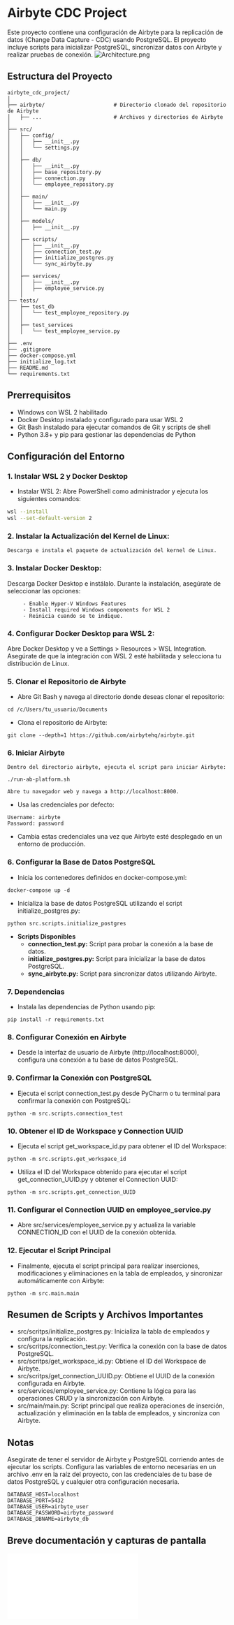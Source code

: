 # Airbyte CDC Project

Este proyecto contiene una configuración de Airbyte para la replicación de datos (Change Data Capture - CDC) usando PostgreSQL. El proyecto incluye scripts para inicializar PostgreSQL, sincronizar datos con Airbyte y realizar pruebas de conexión.
![Architecture.png](src/Assets/Architecture.png)
## Estructura del Proyecto

```plaintext
airbyte_cdc_project/
│
├── airbyte/                      # Directorio clonado del repositorio de Airbyte
│   ├── ...                       # Archivos y directorios de Airbyte
│
├── src/
│   ├── config/
│   │   ├── __init__.py
│   │   └── settings.py
│   │
│   ├── db/
│   │   ├── __init__.py
│   │   ├── base_repository.py
│   │   ├── connection.py
│   │   └── employee_repository.py
│   │
│   ├── main/
│   │   ├── __init__.py
│   │   └── main.py
│   │
│   ├── models/
│   │   ├── __init__.py
│   │
│   ├── scripts/
│   │   ├── __init__.py
│   │   ├── connection_test.py
│   │   ├── initialize_postgres.py
│   │   └── sync_airbyte.py
│   │
│   ├── services/
│   │   ├── __init__.py
│   │   ├── employee_service.py
│   │
├── tests/
│   ├── test_db
│   │   └── test_employee_repository.py
│   │
│   ├── test_services
│   │   └── test_employee_service.py
│
├── .env                         
├── .gitignore               
├── docker-compose.yml          
├── initialize_log.txt            
├── README.md                   
└── requirements.txt          
```

## Prerrequisitos
- Windows con WSL 2 habilitado
- Docker Desktop instalado y configurado para usar WSL 2
- Git Bash instalado para ejecutar comandos de Git y scripts de shell
- Python 3.8+ y pip para gestionar las dependencias de Python

## Configuración del Entorno
### 1. Instalar WSL 2 y Docker Desktop 
   - Instalar WSL 2:
   Abre PowerShell como administrador y ejecuta los siguientes comandos:

```sh
wsl --install
wsl --set-default-version 2
```
### 2. Instalar la Actualización del Kernel de Linux:
    Descarga e instala el paquete de actualización del kernel de Linux.

### 3. Instalar Docker Desktop:

  Descarga Docker Desktop e instálalo.
       Durante la instalación, asegúrate de seleccionar las opciones:

         - Enable Hyper-V Windows Features 
         - Install required Windows components for WSL 2
         - Reinicia cuando se te indique.

### 4. Configurar Docker Desktop para WSL 2:

  Abre Docker Desktop y ve a Settings > Resources > WSL Integration.
  Asegúrate de que la integración con WSL 2 esté habilitada y selecciona tu distribución de Linux.

### 5.  Clonar el Repositorio de Airbyte

  - Abre Git Bash y navega al directorio donde deseas clonar el repositorio:

```
cd /c/Users/tu_usuario/Documents
```

  - Clona el repositorio de Airbyte:

```
git clone --depth=1 https://github.com/airbytehq/airbyte.git

```

### 6. Iniciar Airbyte

    Dentro del directorio airbyte, ejecuta el script para iniciar Airbyte:

```
./run-ab-platform.sh
```
    Abre tu navegador web y navega a http://localhost:8000.

- Usa las credenciales por defecto:
```
Username: airbyte
Password: password
````
- Cambia estas credenciales una vez que Airbyte esté desplegado en un entorno de producción.

### 6. Configurar la Base de Datos PostgreSQL
- Inicia los contenedores definidos en docker-compose.yml:
```
docker-compose up -d
```

- Inicializa la base de datos PostgreSQL utilizando el script initialize_postgres.py:

```
python src.scripts.initialize_postgres
```

- **Scripts Disponibles**
  - **connection_test.py:** Script para probar la conexión a la base de datos.
  - **initialize_postgres.py:** Script para inicializar la base de datos PostgreSQL.
  - **sync_airbyte.py:** Script para sincronizar datos utilizando Airbyte.

### 7. Dependencias
- Instala las dependencias de Python usando pip:

```
pip install -r requirements.txt
```

### 8. Configurar Conexión en Airbyte
- Desde la interfaz de usuario de Airbyte (http://localhost:8000), configura una conexión a tu base de datos PostgreSQL.

### 9. Confirmar la Conexión con PostgreSQL
- Ejecuta el script connection_test.py desde PyCharm o tu terminal para confirmar la conexión con PostgreSQL:
```
python -m src.scripts.connection_test
```

### 10. Obtener el ID de Workspace y Connection UUID
- Ejecuta el script get_workspace_id.py para obtener el ID del Workspace:
```
python -m src.scripts.get_workspace_id
```

- Utiliza el ID del Workspace obtenido para ejecutar el script get_connection_UUID.py y obtener el Connection UUID:
```
python -m src.scripts.get_connection_UUID
```

### 11. Configurar el Connection UUID en employee_service.py
- Abre src/services/employee_service.py y actualiza la variable CONNECTION_ID con el UUID de la conexión obtenida.

### 12. Ejecutar el Script Principal
- Finalmente, ejecuta el script principal para realizar inserciones, modificaciones y eliminaciones en la tabla de empleados, y sincronizar automáticamente con Airbyte:
```
python -m src.main.main
```

## Resumen de Scripts y Archivos Importantes
- src/scritps/initialize_postgres.py: Inicializa la tabla de empleados y configura la replicación.
- src/scritps/connection_test.py: Verifica la conexión con la base de datos PostgreSQL.
- src/scritps/get_workspace_id.py: Obtiene el ID del Workspace de Airbyte.
- src/scritps/get_connection_UUID.py: Obtiene el UUID de la conexión configurada en Airbyte.
- src/services/employee_service.py: Contiene la lógica para las operaciones CRUD y la sincronización con Airbyte.
- src/main/main.py: Script principal que realiza operaciones de inserción, actualización y eliminación en la tabla de empleados, y sincroniza con Airbyte.

## Notas
Asegúrate de tener el servidor de Airbyte y PostgreSQL corriendo antes de ejecutar los scripts.
Configura las variables de entorno necesarias en un archivo .env en la raíz del proyecto, con las credenciales de tu base de datos PostgreSQL y cualquier otra configuración necesaria.
```
DATABASE_HOST=localhost
DATABASE_PORT=5432
DATABASE_USER=airbyte_user
DATABASE_PASSWORD=airbyte_password
DATABASE_DBNAME=airbyte_db
```
## Breve documentación y capturas de pantalla
![Airbyte_CDC_ETL.pdf](src/Assets/Airbyte_CDC_ETL.pdf)
